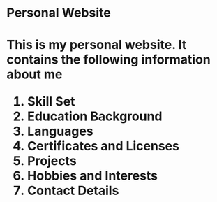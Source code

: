 <h1>Personal Website<h1>
  <p>This is my personal website. It contains the following information about me</p>
  <ol>
    <li>Skill Set</li>
    <li>Education Background</li>
    <li>Languages</li>
    <li>Certificates and Licenses</li>
    <li>Projects</li>
    <li>Hobbies and Interests</li>
    <li>Contact Details</li>
  </ol>
